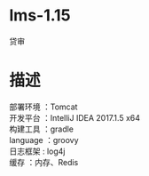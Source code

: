 # lms-1.15
贷审<br>
# 描述<br> 
部署环境 ：Tomcat<br> 
开发平台 ：IntelliJ IDEA 2017.1.5 x64<br> 
构建工具 ：gradle<br> 
language ：groovy<br> 
日志框架 : log4j<br> 
缓存 ：内存、Redis<br> 
